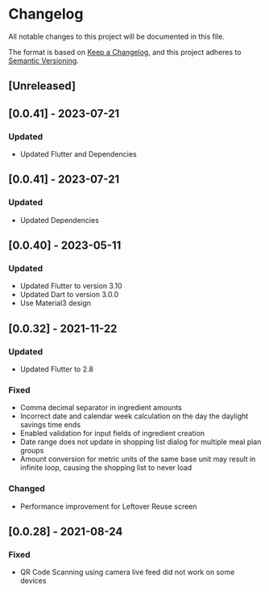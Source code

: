 # Changelog
All notable changes to this project will be documented in this file.

The format is based on [Keep a Changelog](https://keepachangelog.com/en/1.0.0/),
and this project adheres to [Semantic Versioning](https://semver.org/spec/v2.0.0.html).

## [Unreleased]

## [0.0.41] - 2023-07-21
### Updated
- Updated Flutter and Dependencies

## [0.0.41] - 2023-07-21
### Updated
- Updated Dependencies

## [0.0.40] - 2023-05-11
### Updated
- Updated Flutter to version 3.10
- Updated Dart to version 3.0.0
- Use Material3 design

## [0.0.32] - 2021-11-22
### Updated
- Updated Flutter to 2.8

### Fixed
- Comma decimal separator in ingredient amounts
- Incorrect date and calendar week calculation on the day the daylight savings time ends
- Enabled validation for input fields of ingredient creation
- Date range does not update in shopping list dialog for multiple meal plan groups
- Amount conversion for metric units of the same base unit may result in infinite loop, causing the shopping list to never load

### Changed
- Performance improvement for Leftover Reuse screen 

## [0.0.28] - 2021-08-24
### Fixed
- QR Code Scanning using camera live feed did not work on some devices
